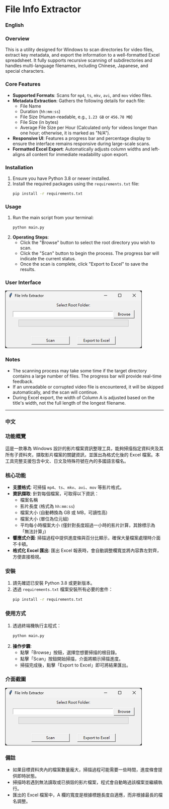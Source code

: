 # File Info Extractor

### English

### Overview

This is a utility designed for Windows to scan directories for video files, extract key metadata, and export the information to a well-formatted Excel spreadsheet. It fully supports recursive scanning of subdirectories and handles multi-language filenames, including Chinese, Japanese, and special characters.

### Core Features

  - **Supported Formats**: Scans for `mp4`, `ts`, `mkv`, `avi`, and `mov` video files.
  - **Metadata Extraction**: Gathers the following details for each file:
      - File Name
      - Duration (`hh:mm:ss`)
      - File Size (Human-readable, e.g., `1.23 GB` or `456.78 MB`)
      - File Size (in bytes)
      - Average File Size per Hour (Calculated only for videos longer than one hour; otherwise, it is marked as "N/A").
  - **Responsive UI**: Features a progress bar and percentage display to ensure the interface remains responsive during large-scale scans.
  - **Formatted Excel Export**: Automatically adjusts column widths and left-aligns all content for immediate readability upon export.

### Installation

1.  Ensure you have Python 3.8 or newer installed.
2.  Install the required packages using the `requirements.txt` file:
    ```bash
    pip install -r requirements.txt
    ```

### Usage

1.  Run the main script from your terminal:
    ```bash
    python main.py
    ```
2.  **Operating Steps**:
      - Click the "Browse" button to select the root directory you wish to scan.
      - Click the "Scan" button to begin the process. The progress bar will indicate the current status.
      - Once the scan is complete, click "Export to Excel" to save the results.

### User Interface
![Screenshot](FileInfoExtractor/images/screenshot.png)

### Notes

  - The scanning process may take some time if the target directory contains a large number of files. The progress bar will provide real-time feedback.
  - If an unreadable or corrupted video file is encountered, it will be skipped automatically, and the scan will continue.
  - During Excel export, the width of Column A is adjusted based on the title's width, not the full length of the longest filename.

-----

### 中文

### 功能概覽

這是一款專為 Windows 設計的影片檔案資訊整理工具，能夠掃描指定資料夾及其所有子資料夾，擷取影片檔案的關鍵資訊，並匯出為格式化後的 Excel 檔案。本工具完整支援包含中文、日文及特殊符號在內的多國語言檔名。

### 核心功能

  - **支援格式**: 可掃描 `mp4`、`ts`、`mkv`、`avi`、`mov` 等影片格式。
  - **資訊擷取**: 針對每個檔案，可取得以下資訊：
      - 檔案名稱
      - 影片長度 (格式為 `hh:mm:ss`)
      - 檔案大小 (自動轉換為 GB 或 MB，可讀性高)
      - 檔案大小 (單位為位元組)
      - 平均每小時檔案大小 (僅針對長度超過一小時的影片計算，其餘標示為「無法計算」)
  - **響應式介面**: 掃描過程中提供進度條與百分比顯示，確保大量檔案處理時介面不卡頓。
  - **格式化 Excel 匯出**: 匯出 Excel 報表時，會自動調整欄寬並將內容靠左對齊，方便直接檢視。

### 安裝

1.  請先確認已安裝 Python 3.8 或更新版本。
2.  透過 `requirements.txt` 檔案安裝所有必要的套件：
    ```bash
    pip install -r requirements.txt
    ```

### 使用方式

1.  透過終端機執行主程式：
    ```bash
    python main.py
    ```
2.  **操作步驟**:
      - 點擊「Browse」按鈕，選擇您想要掃描的根目錄。
      - 點擊「Scan」按鈕開始掃描，介面將顯示掃描進度。
      - 掃描完成後，點擊「Export to Excel」即可將結果匯出。

### 介面截圖
![介面截圖](FileInfoExtractor/images/screenshot.png)

### 備註

  - 如果目標資料夾內的檔案數量龐大，掃描過程可能需要一些時間，進度條會提供即時狀態。
  - 掃描時若遇到無法讀取或已損毀的影片檔案，程式會自動略過該檔案並繼續執行。
  - 匯出的 Excel 檔案中，A 欄的寬度是根據標題長度自適應，而非根據最長的檔名調整。

